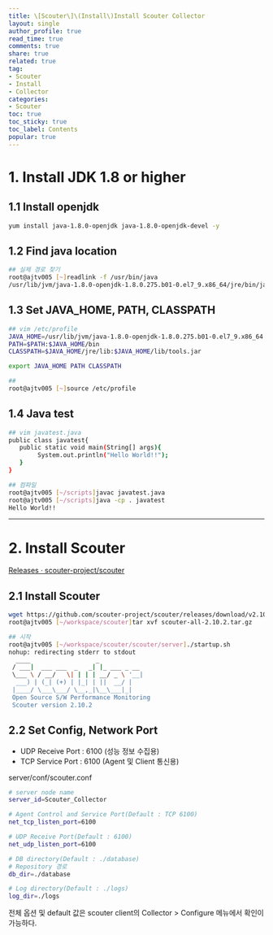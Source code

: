 ```yaml
---
title: \[Scouter\]\(Install\)Install Scouter Collector
layout: single
author_profile: true
read_time: true
comments: true
share: true
related: true
tag:
- Scouter
- Install
- Collector
categories:
- Scouter
toc: true
toc_sticky: true
toc_label: Contents
popular: true
---
```

# 1. Install JDK 1.8 or higher
## 1.1 Install openjdk

```bash
yum install java-1.8.0-openjdk java-1.8.0-openjdk-devel -y
```

## 1.2 Find java location

```bash
## 실제 경로 찾기
root@ajtv005 [~]readlink -f /usr/bin/java
/usr/lib/jvm/java-1.8.0-openjdk-1.8.0.275.b01-0.el7_9.x86_64/jre/bin/java
```

## 1.3 Set JAVA_HOME, PATH, CLASSPATH

```bash
## vim /etc/profile
JAVA_HOME=/usr/lib/jvm/java-1.8.0-openjdk-1.8.0.275.b01-0.el7_9.x86_64
PATH=$PATH:$JAVA_HOME/bin
CLASSPATH=$JAVA_HOME/jre/lib:$JAVA_HOME/lib/tools.jar

export JAVA_HOME PATH CLASSPATH

##
root@ajtv005 [~]source /etc/profile
```

## 1.4 Java test

```bash
## vim javatest.java
public class javatest{
   public static void main(String[] args){
        System.out.println("Hello World!!");
   }
}

## 컴파일
root@ajtv005 [~/scripts]javac javatest.java
root@ajtv005 [~/scripts]java -cp . javatest
Hello World!!
```

---

# 2. Install Scouter

[Releases · scouter-project/scouter](https://github.com/scouter-project/scouter/releases)

## 2.1 Install Scouter

```bash
wget https://github.com/scouter-project/scouter/releases/download/v2.10.2/scouter-all-2.10.2.tar.gz
root@ajtv005 [~/workspace/scouter]tar xvf scouter-all-2.10.2.tar.gz

## 시작
root@ajtv005 [~/workspace/scouter/scouter/server]./startup.sh
nohup: redirecting stderr to stdout
  ____                  _
 / ___|  ___ ___  _   _| |_ ___ _ __
 \___ \ / __/   \| | | | __/ _ \ '__|
  ___) | (_| (+) | |_| | ||  __/ |
 |____/ \___\___/ \__,_|\__\___|_|
 Open Source S/W Performance Monitoring
 Scouter version 2.10.2
```

## 2.2 Set Config, Network Port

- UDP Receive Port : 6100 (성능 정보 수집용)
- TCP Service Port : 6100 (Agent 및 Client 통신용)

server/conf/scouter.conf

```bash
# server node name
server_id=Scouter_Collector

# Agent Control and Service Port(Default : TCP 6100)
net_tcp_listen_port=6100

# UDP Receive Port(Default : 6100)
net_udp_listen_port=6100

# DB directory(Default : ./database)
# Repository 경로
db_dir=./database

# Log directory(Default : ./logs)
log_dir=./logs
```

전체 옵션 및 default 값은 scouter client의 Collector > Configure 메뉴에서 확인이 가능하다.